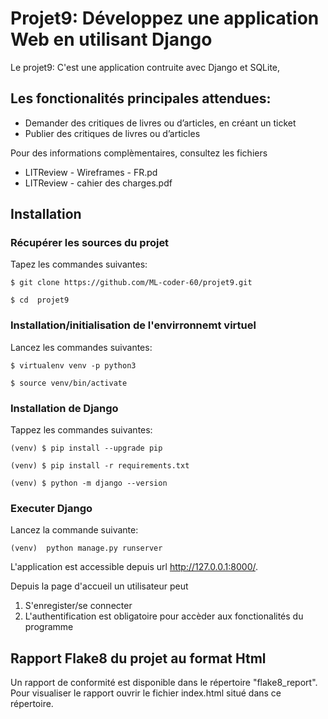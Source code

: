 # Projet9: Développez une application Web en utilisant Django

Le projet9: C'est une application contruite avec Django et SQLite, 

## Les fonctionalités principales attendues:

- Demander des critiques de livres ou d’articles, en créant un ticket
- Publier des critiques de livres ou d’articles
 
Pour des informations complèmentaires, consultez les fichiers 
 
- LITReview - Wireframes - FR.pd
- LITReview - cahier des charges.pdf

## Installation

### Récupérer les sources du projet  

Tapez les commandes suivantes: 

`$ git clone https://github.com/ML-coder-60/projet9.git`

`$ cd  projet9`

### Installation/initialisation de l'envirronnemt virtuel
 
Lancez les commandes suivantes:  

`$ virtualenv venv -p python3`

`$ source venv/bin/activate`


### Installation de Django 

Tappez les commandes suivantes:

`(venv) $ pip install --upgrade pip`

`(venv) $ pip install -r requirements.txt`

`(venv) $ python -m django --version`


### Executer Django 

Lancez la commande suivante: 

`(venv)  python manage.py runserver`

L'application est accessible depuis url http://127.0.0.1:8000/.

Depuis la page d'accueil un utilisateur peut 

1. S'enregister/se connecter
2. L'authentification est obligatoire pour accèder aux fonctionalités du programme 


## Rapport Flake8 du projet au format Html 

Un rapport de conformité est disponible dans le répertoire "flake8_report".
Pour visualiser le rapport ouvrir le fichier index.html situé dans ce répertoire.

